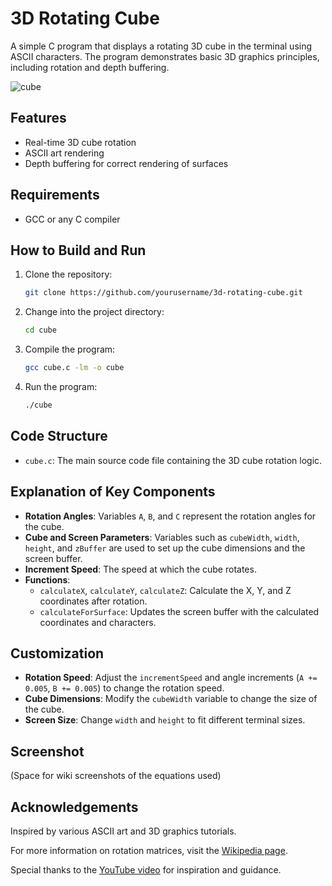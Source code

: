 # 3D Rotating Cube

A simple C program that displays a rotating 3D cube in the terminal using ASCII characters. The program demonstrates basic 3D graphics principles, including rotation and depth buffering.

![cube](https://github.com/user-attachments/assets/ff03b673-590c-4051-972d-2b5c17b44604)

## Features

- Real-time 3D cube rotation
- ASCII art rendering
- Depth buffering for correct rendering of surfaces

## Requirements

- GCC or any C compiler

## How to Build and Run

1. Clone the repository:
    ```bash
    git clone https://github.com/yourusername/3d-rotating-cube.git
    ```
2. Change into the project directory:
    ```bash
    cd cube
    ```
3. Compile the program:
    ```bash
    gcc cube.c -lm -o cube
    ```
4. Run the program:
    ```bash
    ./cube
    ```

## Code Structure

- `cube.c`: The main source code file containing the 3D cube rotation logic.

## Explanation of Key Components

- **Rotation Angles**: Variables `A`, `B`, and `C` represent the rotation angles for the cube.
- **Cube and Screen Parameters**: Variables such as `cubeWidth`, `width`, `height`, and `zBuffer` are used to set up the cube dimensions and the screen buffer.
- **Increment Speed**: The speed at which the cube rotates.
- **Functions**:
  - `calculateX`, `calculateY`, `calculateZ`: Calculate the X, Y, and Z coordinates after rotation.
  - `calculateForSurface`: Updates the screen buffer with the calculated coordinates and characters.

## Customization

- **Rotation Speed**: Adjust the `incrementSpeed` and angle increments (`A += 0.005`, `B += 0.005`) to change the rotation speed.
- **Cube Dimensions**: Modify the `cubeWidth` variable to change the size of the cube.
- **Screen Size**: Change `width` and `height` to fit different terminal sizes.

## Screenshot

(Space for wiki screenshots of the equations used)

## Acknowledgements

Inspired by various ASCII art and 3D graphics tutorials.

For more information on rotation matrices, visit the [Wikipedia page](https://en.wikipedia.org/wiki/Rotation_matrix).

Special thanks to the [YouTube video](https://www.youtube.com/watch?v=p09i_hoFdd0) for inspiration and guidance.
